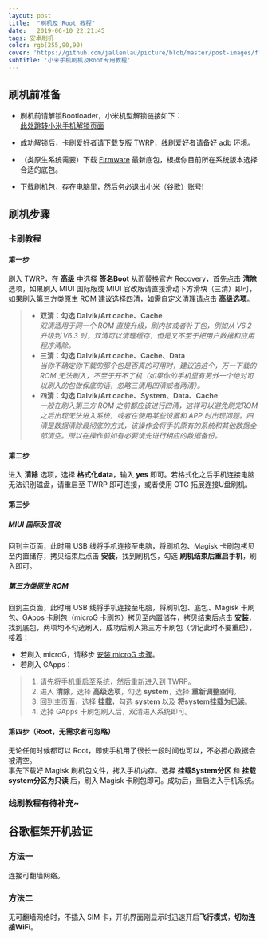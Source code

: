 ```yaml
---
layout: post
title:  "刷机及 Root 教程"
date:   2019-06-10 22:21:45
tags: 安卓刷机
color: rgb(255,90,90)
cover: 'https://github.com/jallenlau/picture/blob/master/post-images/flash_gsi.gif?raw=true'
subtitle: '小米手机刷机及Root专用教程'
---
```

## 刷机前准备
- 刷机前请解锁Bootloader，小米机型解锁链接如下：   
[此处跳转小米手机解锁页面](http://www.miui.com/unlock/index.html)

- 成功解锁后，卡刷爱好者请下载专版 TWRP，线刷爱好者请备好 adb 环境。

- （类原生系统需要）下载 [Firmware](https://xiaomifirmwareupdater.com/#stable) 最新底包，根据你目前所在系统版本选择合适的底包。

- 下载刷机包，存在电脑里，然后务必退出小米（谷歌）账号!

## 刷机步骤
### 卡刷教程
#### 第一步
刷入 TWRP，在 **高级** 中选择 **签名Boot** 从而替换官方 Recovery，首先点击 **清除** 选项，如果刷入 MIUI 国际版或 MIUI 官改版请直接滑动下方滑块（三清）即可，如果刷入第三方类原生 ROM 建议选择四清，如需自定义清理请点击 **高级选项**。
>- **双清：勾选 Dalvik/Art cache、Cache**  
 *双清适用于同一个 ROM 直接升级，刷内核或者补丁包，例如从 V6.2 升级到 V6.3 时，双清可以清理缓存，但是又不至于把用户数据和应用程序清除。*  
>- **三清：勾选 Dalvik/Art cache、Cache、Data**  
 *当你不确定你下载的那个包是否真的可用时，建议选这个，万一下载的 ROM 无法刷入，不至于开不了机（如果你的手机里有另外一个绝对可以刷入的包做保底的话，忽略三清用四清或者两清）。*  
>- **四清：勾选 Dalvik/Art cache、System、Data、Cache**  
 *一般在刷入第三方 ROM 之前都应该进行四清，这样可以避免刷完ROM之后出现无法进入系统，或者在使用某些设置和 APP 时出现问题。四清是数据清除最彻底的方式，该操作会将手机原有的系统和其他数据全部清空。所以在操作前如有必要请先进行相应的数据备份。*

#### 第二步
进入 **清除** 选项，选择 **格式化data**，输入 **yes** 即可。若格式化之后手机连接电脑无法识别磁盘，请重启至 TWRP 即可连接，或者使用 OTG 拓展连接U盘刷机。

#### 第三步
##### MIUI 国际及官改
回到主页面，此时用 USB 线将手机连接至电脑，将刷机包、Magisk 卡刷包拷贝至内置储存，拷贝结束后点击 **安装**，找到刷机包，勾选 **刷机结束后重启手机**，刷入即可。

##### 第三方类原生 ROM
回到主页面，此时用 USB 线将手机连接至电脑，将刷机包、底包、Magisk 卡刷包、GApps 卡刷包（microG 卡刷包）拷贝至内置储存，拷贝结束后点击 **安装**，找到底包，两项均不勾选刷入，成功后刷入第三方卡刷包（切记此时不要重启），接着：
- 若刷入 microG，请移步 [安装 microG 步骤](https://marasati.com/post/microg/)。
- 若刷入 GApps：
>1. 请先将手机重启至系统，然后重新进入到 TWRP。
>2. 进入 **清除**，选择 **高级选项**，勾选 **system**，选择 **重新调整空间**。
>3. 回到主页面，选择 **挂载**，勾选 **system** 以及 **将system挂载为已读**。
>4. 选择 GApps 卡刷包刷入后，双清进入系统即可。

#### 第四步（Root，无需求者可忽略）
无论任何时候都可以 Root，即使手机用了很长一段时间也可以，不必担心数据会被清空。  
事先下载好 Magisk 刷机包文件，拷入手机内存。选择 **挂载System分区** 和 **挂载system分区为只读** 后，刷入 Magisk 卡刷包即可。成功后，重启进入手机系统。

### 线刷教程有待补充~

## 谷歌框架开机验证
### 方法一
连接可翻墙网络。
### 方法二
无可翻墙网络时，不插入 SIM 卡，开机界面刚显示时迅速开启**飞行模式**，**切勿连接WiFi**。
